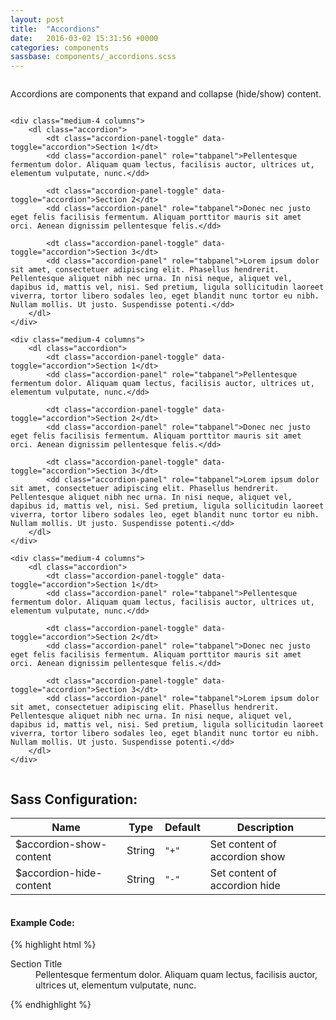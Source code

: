 ```yaml
---
layout: post
title:  "Accordions"
date:   2016-03-02 15:31:56 +0000
categories: components
sassbase: components/_accordions.scss
---
```


<div class="row column">
    <p class="lead-text">Accordions are components that expand and collapse (hide/show) content.</p>
</div>

<div class="row">

    <div class="medium-4 columns">
        <dl class="accordion">
            <dt class="accordion-panel-toggle" data-toggle="accordion">Section 1</dt>
            <dd class="accordion-panel" role="tabpanel">Pellentesque fermentum dolor. Aliquam quam lectus, facilisis auctor, ultrices ut, elementum vulputate, nunc.</dd>

            <dt class="accordion-panel-toggle" data-toggle="accordion">Section 2</dt>
            <dd class="accordion-panel" role="tabpanel">Donec nec justo eget felis facilisis fermentum. Aliquam porttitor mauris sit amet orci. Aenean dignissim pellentesque felis.</dd>

            <dt class="accordion-panel-toggle" data-toggle="accordion">Section 3</dt>
            <dd class="accordion-panel" role="tabpanel">Lorem ipsum dolor sit amet, consectetuer adipiscing elit. Phasellus hendrerit. Pellentesque aliquet nibh nec urna. In nisi neque, aliquet vel, dapibus id, mattis vel, nisi. Sed pretium, ligula sollicitudin laoreet viverra, tortor libero sodales leo, eget blandit nunc tortor eu nibh. Nullam mollis. Ut justo. Suspendisse potenti.</dd>
        </dl>
    </div>

    <div class="medium-4 columns">
        <dl class="accordion">
            <dt class="accordion-panel-toggle" data-toggle="accordion">Section 1</dt>
            <dd class="accordion-panel" role="tabpanel">Pellentesque fermentum dolor. Aliquam quam lectus, facilisis auctor, ultrices ut, elementum vulputate, nunc.</dd>

            <dt class="accordion-panel-toggle" data-toggle="accordion">Section 2</dt>
            <dd class="accordion-panel" role="tabpanel">Donec nec justo eget felis facilisis fermentum. Aliquam porttitor mauris sit amet orci. Aenean dignissim pellentesque felis.</dd>

            <dt class="accordion-panel-toggle" data-toggle="accordion">Section 3</dt>
            <dd class="accordion-panel" role="tabpanel">Lorem ipsum dolor sit amet, consectetuer adipiscing elit. Phasellus hendrerit. Pellentesque aliquet nibh nec urna. In nisi neque, aliquet vel, dapibus id, mattis vel, nisi. Sed pretium, ligula sollicitudin laoreet viverra, tortor libero sodales leo, eget blandit nunc tortor eu nibh. Nullam mollis. Ut justo. Suspendisse potenti.</dd>
        </dl>
    </div>

    <div class="medium-4 columns">
        <dl class="accordion">
            <dt class="accordion-panel-toggle" data-toggle="accordion">Section 1</dt>
            <dd class="accordion-panel" role="tabpanel">Pellentesque fermentum dolor. Aliquam quam lectus, facilisis auctor, ultrices ut, elementum vulputate, nunc.</dd>

            <dt class="accordion-panel-toggle" data-toggle="accordion">Section 2</dt>
            <dd class="accordion-panel" role="tabpanel">Donec nec justo eget felis facilisis fermentum. Aliquam porttitor mauris sit amet orci. Aenean dignissim pellentesque felis.</dd>

            <dt class="accordion-panel-toggle" data-toggle="accordion">Section 3</dt>
            <dd class="accordion-panel" role="tabpanel">Lorem ipsum dolor sit amet, consectetuer adipiscing elit. Phasellus hendrerit. Pellentesque aliquet nibh nec urna. In nisi neque, aliquet vel, dapibus id, mattis vel, nisi. Sed pretium, ligula sollicitudin laoreet viverra, tortor libero sodales leo, eget blandit nunc tortor eu nibh. Nullam mollis. Ut justo. Suspendisse potenti.</dd>
        </dl>
    </div>

</div>

<div class="row column">
    <h2>Sass Configuration:</h2>
    <table>
        <thead>
            <tr>
                <th>Name</th>
                <th>Type</th>
                <th>Default</th>
                <th>Description</th>
            </tr>
        </thead>
        <tbody>
            <tr>
                <td>$accordion-show-content</td>
                <td>String</td>
                <td><code>"+"</code></td>
                <td>Set content of accordion show</td>
            </tr>
            <tr>
                <td>$accordion-hide-content</td>
                <td>String</td>
                <td><code>"-"</code></td>
                <td>Set content of accordion hide</td>
            </tr>
        </tbody>
    </table>
</div>

<div class="row column">
<h4>Example Code:</h4>
{% highlight html %}
<!-- Accordion DL -->
<dl class="accordion">
    <!-- Accordion Toggle -->
    <dt class="accordion-panel-toggle" data-toggle="accordion">Section Title</dt>
    <!-- Accordion Panel -->
    <dd class="accordion-panel" role="tabpanel">Pellentesque fermentum dolor. Aliquam quam lectus, facilisis auctor, ultrices ut, elementum vulputate, nunc.</dd>
</dl>
{% endhighlight %}
</div>